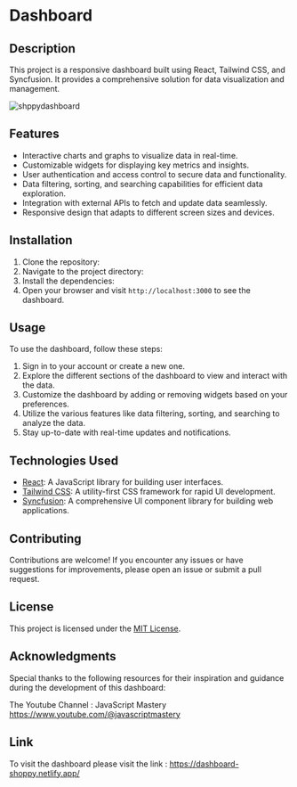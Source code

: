 # Dashboard

## Description

This project is a responsive dashboard built using React, Tailwind CSS, and Syncfusion. It provides a comprehensive solution for data visualization and management.

![shppydashboard](https://github.com/Lyam0udi/reactdashboard/assets/67929106/b85d3dd8-d88a-4ffc-b94e-9e149d33592c)


## Features

- Interactive charts and graphs to visualize data in real-time.
- Customizable widgets for displaying key metrics and insights.
- User authentication and access control to secure data and functionality.
- Data filtering, sorting, and searching capabilities for efficient data exploration.
- Integration with external APIs to fetch and update data seamlessly.
- Responsive design that adapts to different screen sizes and devices.

## Installation

1. Clone the repository:
2. Navigate to the project directory:
3. Install the dependencies:
5. Open your browser and visit `http://localhost:3000` to see the dashboard.

## Usage

To use the dashboard, follow these steps:

1. Sign in to your account or create a new one.
2. Explore the different sections of the dashboard to view and interact with the data.
3. Customize the dashboard by adding or removing widgets based on your preferences.
4. Utilize the various features like data filtering, sorting, and searching to analyze the data.
5. Stay up-to-date with real-time updates and notifications.

## Technologies Used

- [React](https://reactjs.org/): A JavaScript library for building user interfaces.
- [Tailwind CSS](https://tailwindcss.com/): A utility-first CSS framework for rapid UI development.
- [Syncfusion](https://www.syncfusion.com/): A comprehensive UI component library for building web applications.

## Contributing

Contributions are welcome! If you encounter any issues or have suggestions for improvements, please open an issue or submit a pull request.

## License

This project is licensed under the [MIT License](LICENSE).

## Acknowledgments

Special thanks to the following resources for their inspiration and guidance during the development of this dashboard:

The Youtube Channel : JavaScript Mastery 
https://www.youtube.com/@javascriptmastery

## Link 
To visit the dashboard please visit the link : https://dashboard-shoppy.netlify.app/
